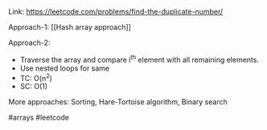 Link: https://leetcode.com/problems/find-the-duplicate-number/

Approach-1: [[Hash array approach]]

Approach-2:
- Traverse the array and compare i<sup>th</sup> element with all remaining elements.
- Use nested loops for same
- TC: O(n<sup>2</sup>)
- SC: O(1)

More approaches: Sorting, Hare-Tortoise algorithm, Binary search 

#arrays #leetcode 